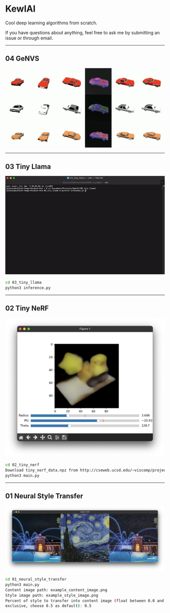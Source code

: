 # KewlAI

Cool deep learning algorithms from scratch.

If you have questions about anything, feel free to ask me by submitting an issue or through email.

---
## 04 GeNVS
![04_genvs](/imgs/genvs.png)

---
## 03 Tiny Llama
![03_tiny_llama](/imgs/tiny_llama.gif)
```sh
cd 03_tiny_llama
python3 inference.py
```

---
## 02 Tiny NeRF
![02_tiny_nerf](/imgs/tiny_nerf.png)
```sh
cd 02_tiny_nerf
Download tiny_nerf_data.npz from http://cseweb.ucsd.edu/~viscomp/projects/LF/papers/ECCV20/nerf/tiny_nerf_data.npz
python3 main.py
```

---
## 01 Neural Style Transfer
![01_neural_style_transfer](/imgs/neural_style_transfer.png)
```sh
cd 01_neural_style_transfer
python3 main.py
Content image path: example_content_image.png
Style image path: example_style_image.png
Percent of style to transfer into content image (float between 0.0 and 1.0
exclusive, choose 0.5 as default): 0.5
```


